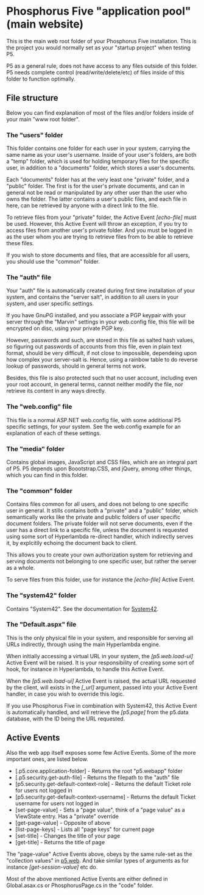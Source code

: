 Phosphorus Five "application pool" (main website)
========

This is the main web root folder of your Phosphorus Five installation. This is the project 
you would normally set as your "startup project" when testing P5.

P5 as a general rule, does not have access to any files outside of this folder. P5 needs 
complete control (read/write/delete/etc) of files inside of this folder to function optimally.

## File structure

Below you can find explanation of most of the files and/or folders inside of your
main "www root folder".

### The "users" folder

This folder contains one folder for each user in your system, carrying the same
name as your user's username. Inside of your user's folders, are both
a "temp" folder, which is used for holding temporary files for the specific user,
in addition to a "documents" folder, which stores a user's documents.

Each "documents" folder has at the very least one "private" folder, and a "public"
folder. The first is for the user's private documents, and can in general not be 
read or manipulated by any other user than the user who owns the folder. The latter
contains a user's public files, and each file in here, can be retrieved by anyone with
a direct link to the file.

To retrieve files from your "private" folder, the Active Event *[echo-file]* must be
used. However, this Active Event will throw an exception, if you try to access files
from another user's private folder. And you must be logged in as the user whom you
are trying to retrieve files from to be able to retrieve these files.

If you wish to store documents and files, that are accessible for all users, you
should use the "common" folder.

### The "auth" file

Your "auth" file is automatically created during first time installation of your system,
and contains the "server salt", in addition to all users in your system, and user specific
settings.

If you have GnuPG installed, and you associate a PGP keypair with your server through
the "Marvin" settings in your web.config file, this file will be encrypted on disc,
using your private PGP key.

However, passwords and such, are stored in this file as salted hash values, so figuring
out passwords of accounts from this file, even in plain text format, should be very
difficult, if not close to impossible, dependeing upon how complex your server-salt is.
Hence, using a rainbow table to do reverse lookup of passwords, should in general terms 
not work.

Besides, this file is also protected such that no user account, including even your 
root account, in general terms, cannot neither modify the file, nor retrieve its content 
in any ways directly.

### The "web.config" file

This file is a normal ASP.NET web.config file, with some additional P5 specific settings,
for your system. See the web.config example for an explanation of each of these settings.

### The "media" folder

Contains global images, JavaScript and CSS files, which are an integral part of P5. P5 
depends upon Boootstrap.CSS, and jQuery, among other things, which you can find in this folder.

### The "common" folder

Contains files common for all users, and does not belong to one specific user in general.
It stills contains both a "private" and a "public" folder, which semantically works like
the private and public folders of user specific document folders. The private folder will
not serve documents, even if the user has a direct link to a specific file, unless the 
document is requested using some sort of Hyperlambda re-direct handler, which indirectly 
serves it, by explcitily echoing the document back to client.

This allows you to create your own authorization system for retrieving and serving documents 
not belonging to one specific user, but rather the server as a whole.

To serve files from this folder, use for instance the *[echo-file]* Active Event.

### The "system42" folder

Contains "System42". See the documentation for [System42](/core/p5.webapp/system42/).

### The "Default.aspx" file

This is the only physical file in your system, and responsible for serving all URLs indirectly,
through using the main Hyperlambda engine.

When initially accessing a virtual URL in your system, the *[p5.web.load-ui]* Active Event
will be raised. It is your responsibility of creating some sort of hook, for instance in 
Hyperlambda, to handle this Active Event.

When the *[p5.web.load-ui]* Active Event is raised, the actual URL requested by the client,
will exists in the *[_url]* argument, passed into your Active Event handler, in case you wish
to override this logic.

If you use Phosphorus Five in combination with System42, this Active Event is automatically
handled, and will retrieve the *[p5.page]* from the p5.data database, with the ID being
the URL requested.

## Active Events

Also the web app itself exposes some few Active Events. Some of the more important ones, are listed below.

* [.p5.core.application-folder] - Returns the root "p5.webapp" folder
* [.p5.security.get-auth-file] - Returns the filepath to the "auth" file
* [p5.security.get-default-context-role] - Returns the default Ticket role for users not logged in
* [p5.security.get-default-context-username] - Returns the default Ticket username for users not logged in
* [set-page-value] - Sets a "page value", think of a "page value" as a ViewState entry. Has a "private" override
* [get-page-value] - Opposite of above
* [list-page-keys] - Lists all "page keys" for current page
* [set-title] - Changes the title of your page
* [get-title] - Returns the title of page

The "page-value" Active Events above, obeys by the same rule-set as the "collection values" in [p5.web](/plugins/extras/p5.web/).
And take similar types of arguments as for instance *[get-session-value]* etc do.

Most of the above mentioned Active Events are either defined in Global.asax.cs or PhosphorusPage.cs in the "code" folder.


